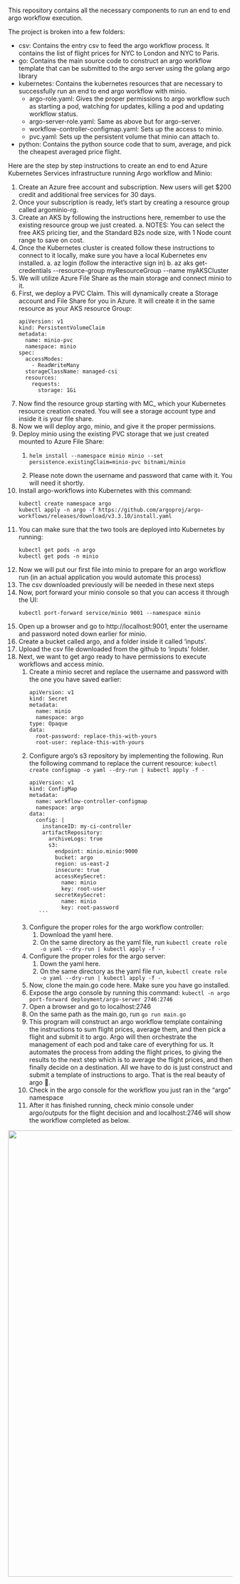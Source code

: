 This repository contains all the necessary components to run an end to end argo workflow execution.

The project is broken into a few folders:

- csv: Contains the entry csv to feed the argo workflow process. It contains the list of flight prices for NYC to London and NYC to Paris.
- go: Contains the main source code to construct an argo workflow template that can be submitted to the argo server using the golang argo library
- kubernetes: Contains the kubernetes resources that are necessary to successfully run an end to end argo workflow with minio.
  - argo-role.yaml: Gives the proper permissions to argo workflow such as starting a pod, watching for updates, killing a pod and updating workflow status.
  - argo-server-role.yaml: Same as above but for argo-server.
  - workflow-controller-configmap.yaml: Sets up the access to minio.
  - pvc.yaml: Sets up the persistent volume that minio can attach to.
- python: Contains the python source code that to sum, average, and pick the cheapest averaged price flight.

Here are the step by step instructions to create an end to end Azure Kubernetes Services infrastructure running Argo workflow and Minio:
1.	Create an Azure free account and subscription. New users will get $200 credit and additional free services for 30 days.
2.	Once your subscription is ready, let’s start by creating a resource group called argominio-rg.
3.	Create an AKS by following the instructions here, remember to  use the existing resource group we just created.
a.	NOTES: You can select the free AKS pricing tier, and the Standard B2s node size, with 1 Node count range to save on cost.
4.	Once the Kubernetes cluster is created follow these instructions to connect to it locally, make sure you have a local Kubernetes env installed.
a.	az login (follow the interactive sign in)
b.	az aks get-credentials --resource-group myResourceGroup --name myAKSCluster
5.	We will utilize Azure File Share as the main storage and connect minio to it.
6.	First, we deploy a PVC Claim. This will dynamically create a Storage account and File Share for you in Azure. It will create it in the same resource as your AKS resource Group:
    ```
    apiVersion: v1
    kind: PersistentVolumeClaim
    metadata:
      name: minio-pvc
      namespace: minio
    spec:
      accessModes:
        - ReadWriteMany
      storageClassName: managed-csi
      resources:
        requests:
          storage: 1Gi
    ```
7.	Now find the resource group starting with MC_ which your Kubernetes resource creation created. You will see a storage account type and inside it is your file share.
8.	Now we will deploy argo, minio, and give it the proper permissions.
9.	Deploy minio using the existing PVC storage that we just created mounted to Azure File Share: 
    1. ```
       helm install --namespace minio minio --set persistence.existingClaim=minio-pvc bitnami/minio
       ```
    2. Please note down the username and password that came with it. You will need it shortly. 
10.	Install argo-workflows into Kubernetes with this command:
    ```
    kubectl create namespace argo
    kubectl apply -n argo -f https://github.com/argoproj/argo-workflows/releases/download/v3.3.10/install.yaml
    ```
11.	You can make sure that the two tools are deployed into Kubernetes by running:
    ```
    kubectl get pods -n argo
    kubectl get pods -n minio
    ```	
12.	Now we will put our first file into minio to prepare for an argo workflow run (in an actual application you would automate this process)
13.	The csv downloaded previously will be needed in these next steps
14.	Now, port forward your minio console so that you can access it through the UI:
    ```
    kubectl port-forward service/minio 9001 --namespace minio
    ```
15.	Open up a browser and go to http://localhost:9001, enter the username and password noted down earlier for minio.
16.	Create a bucket called argo, and a folder inside it called ‘inputs’.
17.	Upload the csv file downloaded from the github to ‘inputs’ folder.
18.	Next, we want to get argo ready to have permissions to execute workflows and access minio.
    1. Create a minio secret and replace the username and password with the one you have saved earlier:
        ```
        apiVersion: v1
        kind: Secret
        metadata:
          name: minio
          namespace: argo
        type: Opaque
        data:
          root-password: replace-this-with-yours
          root-user: replace-this-with-yours
        ```
    2. Configure argo’s s3 repository by implementing the following. Run the following command to replace the current resource: 
        ```kubectl create configmap -o yaml --dry-run | kubectl apply -f -```
        ```
        apiVersion: v1
        kind: ConfigMap
        metadata:
          name: workflow-controller-configmap
          namespace: argo
        data:
          config: |
            instanceID: my-ci-controller
            artifactRepository:
              archiveLogs: true
              s3:
                endpoint: minio.minio:9000
                bucket: argo
                region: us-east-2
                insecure: true
                accessKeySecret:
                  name: minio
                  key: root-user
                secretKeySecret:
                  name: minio
                  key: root-password
           ```
    3. Configure the proper roles for the argo workflow controller:
       1. Download the yaml here.
       2. On the same directory as the yaml file, run ```kubectl create role -o yaml --dry-run | kubectl apply -f -```
    4. Configure the proper roles for the argo server:
       1. Down the yaml here.
       2. On the same directory as the yaml file run, ```kubectl create role -o yaml --dry-run | kubectl apply -f -```
    5. Now, clone the main.go code here. Make sure you have go installed.
    6. Expose the argo console by running this command: ```kubectl -n argo port-forward deployment/argo-server 2746:2746```
    7. Open a browser and go to localhost:2746
    8. On the same path as the main.go, run ```go run main.go```
    9. This program will construct an argo workflow template containing the instructions to sum flight prices, average them, and then pick a flight and submit it to argo. Argo will then orchestrate the management of each pod and take care of everything for us. It automates the process from adding the flight prices, to giving the results to the next step which is to average the flight prices, and then finally decide on a destination. All we have to do is just construct and submit a template of instructions to argo. That is the real beauty of argo .
    10. Check in the argo console for the workflow you just ran in the “argo” namespace
    11. After it has finished running, check minio console under argo/outputs for the flight decision and and localhost:2746 will show the workflow completed as below.

<img src="https://github.com/binnie268/argo-minio-workflow-example/assets/29080449/ae316e00-fd42-4847-938a-71e95b5d110a" width="1000">



